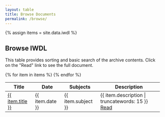 ```yaml
---
layout: table
title: Browse Documents
permalink: /browse/
---
```

{% assign items = site.data.iwdl %}

## Browse IWDL

This table provides sorting and basic search of the archive contents. 
Click on the "Read" link to see the full document.

<table id="item-table">
    <thead>
        <tr>
            <th>Title</th>
            <th>Date</th>
            <th>Subjects</th>
            <th>Description</th>
        </tr>
    </thead>
    <tbody>
{% for item in items %}        
        <tr>
            <td><a href="{{ site.baseurl }}/docs/{{ item.resource-identifier | downcase }}.html">{{ item.title }}</a></td>
            <td>{{ item.date }}</td>
            <td>{{ item.subject }}</td>
            <td>{{ item.description | truncatewords: 15 }} <a href="{{ site.baseurl }}/docs/{{ item.resource-identifier | downcase }}.html">Read</a></td>
        </tr>
{% endfor %}
    </tbody>
</table>
